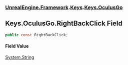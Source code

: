 ### [UnrealEngine.Framework](./UnrealEngine-Framework.md 'UnrealEngine.Framework').[Keys](./UnrealEngine-Framework-Keys.md 'UnrealEngine.Framework.Keys').[Keys.OculusGo](./UnrealEngine-Framework-Keys-OculusGo.md 'UnrealEngine.Framework.Keys.OculusGo')
## Keys.OculusGo.RightBackClick Field
  
```csharp
public const RightBackClick;
```
#### Field Value
[System.String](https://docs.microsoft.com/en-us/dotnet/api/System.String 'System.String')  

